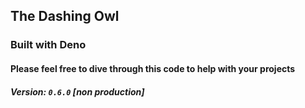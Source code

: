 ## The Dashing Owl

### Built with Deno

#### Please feel free to dive through this code to help with your projects

##### Version: `0.6.0` [non production]
